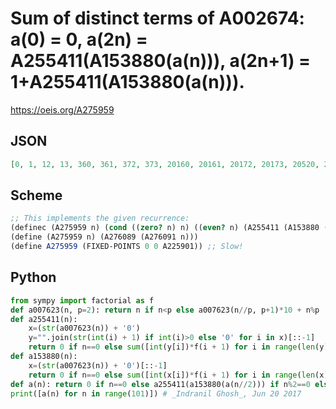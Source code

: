 # Sum of distinct terms of A002674: a\(0\) \= 0, a\(2n\) \= A255411\(A153880\(a\(n\)\)\), a\(2n\+1\) \= 1\+A255411\(A153880\(a\(n\)\)\)\.
https://oeis.org/A275959
## JSON
```JSON
[0, 1, 12, 13, 360, 361, 372, 373, 20160, 20161, 20172, 20173, 20520, 20521, 20532, 20533, 1814400, 1814401, 1814412, 1814413, 1814760, 1814761, 1814772, 1814773, 1834560, 1834561, 1834572, 1834573, 1834920, 1834921, 1834932, 1834933, 239500800, 239500801, 239500812, 239500813, 239501160, 239501161, 239501172, 239501173, 239520960, 239520961]
```
## Scheme
```Scheme
;; This implements the given recurrence:
(definec (A275959 n) (cond ((zero? n) n) ((even? n) (A255411 (A153880 (A275959 (/ n 2))))) (else (+ 1 (A255411 (A153880 (A275959 (/ (- n 1) 2))))))))
(define (A275959 n) (A276089 (A276091 n)))
(define A275959 (FIXED-POINTS 0 0 A225901)) ;; Slow!
```
## Python
```Python
from sympy import factorial as f
def a007623(n, p=2): return n if n<p else a007623(n//p, p+1)*10 + n%p
def a255411(n):
    x=(str(a007623(n)) + '0')
    y="".join(str(int(i) + 1) if int(i)>0 else '0' for i in x)[::-1]
    return 0 if n==0 else sum([int(y[i])*f(i + 1) for i in range(len(y))])
def a153880(n):
    x=(str(a007623(n)) + '0')[::-1]
    return 0 if n==0 else sum([int(x[i])*f(i + 1) for i in range(len(x))])
def a(n): return 0 if n==0 else a255411(a153880(a(n//2))) if n%2==0 else 1 + a255411(a153880(a((n - 1)//2)))
print([a(n) for n in range(101)]) # _Indranil Ghosh_, Jun 20 2017
```
